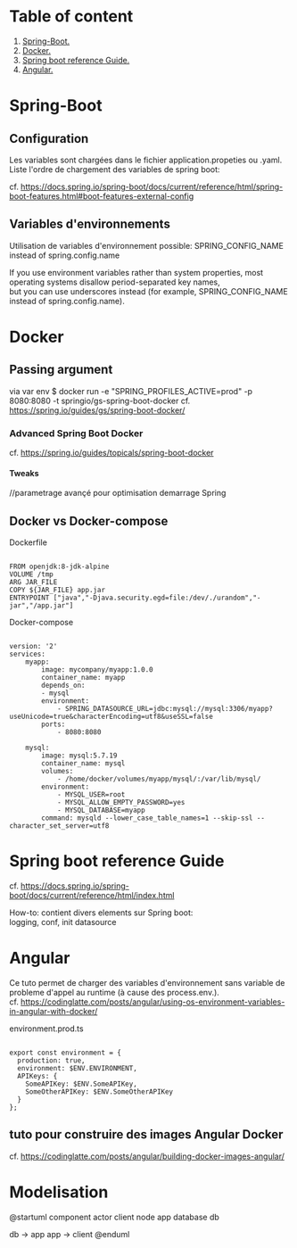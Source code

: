 <h1>Table of content</h1>

1. [ Spring-Boot. ](#springboot)
2. [ Docker. ](#docker)
3. [ Spring boot reference Guide. ](#sb_reference)
4. [ Angular. ](#angular)

<a name="springboot"></a>
# Spring-Boot
## Configuration
Les variables sont chargées dans le fichier application.propeties ou .yaml. <br>
Liste l'ordre de chargement des variables de spring boot:<br>

cf. https://docs.spring.io/spring-boot/docs/current/reference/html/spring-boot-features.html#boot-features-external-config

## Variables d'environnements
Utilisation de variables d'environnement possible: SPRING_CONFIG_NAME instead of spring.config.name

If you use environment variables rather than system properties, most operating systems disallow period-separated key names,<br>
but you can use underscores instead (for example, SPRING_CONFIG_NAME instead of spring.config.name).

<a name="docker"></a>
# Docker
## Passing argument
via var env
$ docker run -e "SPRING_PROFILES_ACTIVE=prod" -p 8080:8080 -t springio/gs-spring-boot-docker
cf. https://spring.io/guides/gs/spring-boot-docker/

### Advanced Spring Boot Docker
cf. https://spring.io/guides/topicals/spring-boot-docker

#### Tweaks  
//parametrage avançé pour optimisation demarrage Spring 

## Docker vs Docker-compose
Dockerfile

<pre><code>
FROM openjdk:8-jdk-alpine
VOLUME /tmp
ARG JAR_FILE
COPY ${JAR_FILE} app.jar
ENTRYPOINT ["java","-Djava.security.egd=file:/dev/./urandom","-jar","/app.jar"]
</code></pre>

Docker-compose
<pre><code>
version: '2'
services:
    myapp:
        image: mycompany/myapp:1.0.0
        container_name: myapp
        depends_on:
        - mysql
        environment:
            - SPRING_DATASOURCE_URL=jdbc:mysql://mysql:3306/myapp?useUnicode=true&characterEncoding=utf8&useSSL=false
        ports:
            - 8080:8080

    mysql:
        image: mysql:5.7.19
        container_name: mysql
        volumes:
            - /home/docker/volumes/myapp/mysql/:/var/lib/mysql/
        environment:
            - MYSQL_USER=root
            - MYSQL_ALLOW_EMPTY_PASSWORD=yes
            - MYSQL_DATABASE=myapp
        command: mysqld --lower_case_table_names=1 --skip-ssl --character_set_server=utf8
</code></pre>

<a name="sb_reference"></a>
# Spring boot reference Guide
cf. https://docs.spring.io/spring-boot/docs/current/reference/html/index.html

How-to: contient divers elements sur Spring boot: <br>
logging, conf, init datasource

<a name="angular"></a>
# Angular
Ce tuto permet de charger des variables d'environnement sans variable de probleme d'appel au runtime (à cause des process.env.). <br>
cf. https://codinglatte.com/posts/angular/using-os-environment-variables-in-angular-with-docker/

environment.prod.ts
<pre><code>
export const environment = {
  production: true,
  environment: $ENV.ENVIRONMENT,
  APIKeys: {
    SomeAPIKey: $ENV.SomeAPIKey,
    SomeOtherAPIKey: $ENV.SomeOtherAPIKey
  }
};
</code></pre>

## tuto pour construire des images Angular Docker
cf. https://codinglatte.com/posts/angular/building-docker-images-angular/

# Modelisation
@startuml component
actor client
node app
database db

db -> app
app -> client
@enduml

